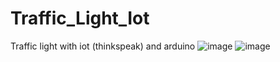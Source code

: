 # Traffic_Light_Iot
Traffic light with iot (thinkspeak) and arduino 
![image](https://github.com/user-attachments/assets/f734dae9-422d-48e3-b4fd-963a0891b2fc)
![image](https://github.com/user-attachments/assets/e1191a92-a1f7-47a6-855e-1f4f1a6482e6)
